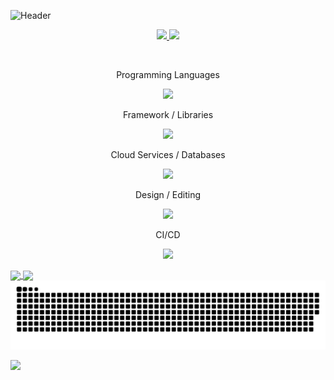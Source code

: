 

![Header](https://user-images.githubusercontent.com/38530748/216719436-6c07c5b4-debe-4440-bf49-842867bdd205.gif)

<p align="center">
    <a href="https://www.linkedin.com/in/mayukhdeep-mathur/">
        <img src="https://img.shields.io/badge/LinkedIn-0077B5?style=for-the-badge&logo=linkedin&logoColor=white" /> 
    </a>
    <a href="https://twitter.com/MayukhdeepM">
        <img src="https://img.shields.io/badge/Twitter-1DA1F2?style=for-the-badge&logo=twitter&logoColor=white" /> 
    </a>
</p>

<br>
<p align="center">
Programming Languages
</p>
<p align="center">
  <a href="https://skillicons.dev">
    <img src="https://skillicons.dev/icons?i=py,js,java,dart,c,cpp" />
  </a>
</p>

<p align="center">
Framework / Libraries
</p>
<p align="center">
  <a href="https://skillicons.dev">
    <img src="https://skillicons.dev/icons?i=pytorch,tensorflow,react,nodejs,next,vue,threejs,flutter" />
  </a>
</p>

<p align="center">
Cloud Services / Databases
</p>
<p align="center">
  <a href="https://skillicons.dev">
    <img src="https://skillicons.dev/icons?i=aws,azure,gcp,mysql,mongodb" />
  </a>
</p>

<p align="center">
Design / Editing
</p>
<p align="center">
  <a href="https://skillicons.dev">
    <img src="https://skillicons.dev/icons?i=ps,ai,xd,figma,ae,blender" />
  </a>
</p>

<p align="center">
CI/CD
</p>
<p align="center">
  <a href="https://skillicons.dev">
    <img src="https://skillicons.dev/icons?i=docker,kubernetes,jenkins" />
  </a>
</p>

<a href="">
  <img align="center" src="https://github-readme-stats.vercel.app/api?username=mayukhdeep12&show_icons=true&theme=prussian" />
</a>
<a href="">
  <img align="center" src="https://github-readme-stats.vercel.app/api/top-langs/?username=mayukhdeep12&layout=compact&theme=prussian" />
</a>

<img src="https://raw.githubusercontent.com/Envoy-VC/Envoy-VC/output/github-contribution-grid-snake-dark.svg">
<br>

<img src="https://www.animatedimages.org/data/media/562/animated-line-image-0184.gif" width="1920" height=""></img>
